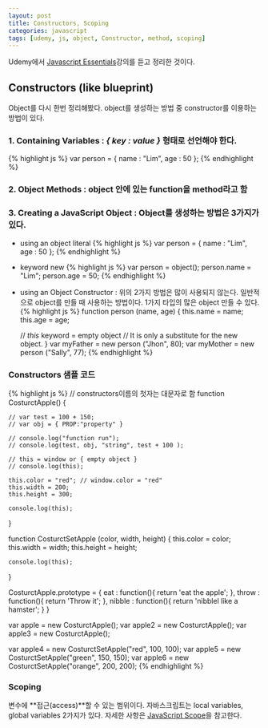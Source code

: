 ```yaml
---
layout: post
title: Constructors, Scoping
categories: javascript
tags: [udemy, js, object, Constructor, method, scoping]
---
```

<div class="message">Udemy에서 <a href="https://www.udemy.com/javascript-essentials/" target="_blank">Javascript Essentials</a>강의를 듣고 정리한 것이다.</div>

## Constructors (like blueprint)
Object를 다시 한번 정리해봤다. object를 생성하는 방법 중 constructor를 이용하는 방법이 있다. 

### 1. Containing **Variables** : *{ key : value }* 형태로 선언해야 한다.
{% highlight js %}
var person = { 
	name : "Lim", 
	age : 50 
};
{% endhighlight %}

### 2. Object **Methods** : object 안에 있는 function을 method라고 함

### 3. **Creating** a JavaScript Object : Object를 생성하는 방법은 3가지가 있다.
- using an object literal
{% highlight js %}
var person = {
	name : "Lim", 
	age : 50
};
{% endhighlight %}

- keyword new
{% highlight js %}
var person = object();
person.name = "Lim";
person.age = 50;
{% endhighlight %}

- using an Object Constructor : 위의 2가지 방법은 많이 사용되지 않는다. 일반적으로 object를 만들 때 사용하는 방법이다. 1가지 타입의 많은 object 만들 수 있다.
{% highlight js %}
function person (name, age) {
	this.name = name;
	this.age = age;

	// _this_ keyword = empty object
	// It is only a substitute for the new object.
}
var myFather = new person ("Jhon", 80);
var myMother = new person ("Sally", 77);
{% endhighlight %}

### Constructors 샘플 코드
{% highlight js %}
// constructors이름의 첫자는 대문자로 함
function CosturctApple() {

	// var test = 100 + 150;
	// var obj = { PROP:"property" }

	// console.log("function run");
	// console.log(test, obj, "string", test + 100 );	

	// this = window or { empty object }
	// console.log(this);

	this.color = "red";	// window.color = "red"
	this.width = 200;
	this.height = 300;

	console.log(this);
}

function CosturctSetApple (color, width, height) {
	this.color = color;
	this.width = width;
	this.height = height;

	console.log(this);
}

CosturctApple.prototype = {
	eat : function(){ return 'eat the apple'; },
	throw : function(){ return 'Throw it'; },
	nibble : function(){ return 'nibblel like a hamster'; }
}

var apple = new CosturctApple();
var apple2 = new CosturctApple();
var apple3 = new CosturctApple();

var apple4 = new CosturctSetApple("red", 100, 100);
var apple5 = new CosturctSetApple("green", 150, 150);
var apple6 = new CosturctSetApple("orange", 200, 200);
{% endhighlight %}

### Scoping
변수에 **접근(access)**할 수 있는 범위이다. 자바스크립트는 local variables, global variables 2가지가 있다. 자세한 사항은 <a href="http://www.w3schools.com/js/js_scope.asp" target="_blank">JavaScript Scope</a>을 참고한다.
